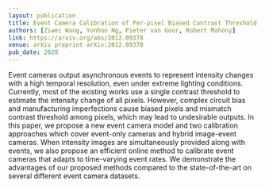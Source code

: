 ```yaml
---
layout: publication
title: Event Camera Calibration of Per-pixel Biased Contrast Threshold
authors: [Ziwei Wang, Yonhon Ng, Pieter van Goor, Robert Mahony]
link: https://arxiv.org/abs/2012.09378
venue: arXiv preprint arXiv:2012.09378
pub_date: 2020
---
```


Event cameras output asynchronous events to represent intensity changes with a high temporal resolution, even under extreme lighting conditions. Currently, most of the existing works use a single contrast threshold to estimate the intensity change of all pixels. However, complex circuit bias and manufacturing imperfections cause biased pixels and mismatch contrast threshold among pixels, which may lead to undesirable outputs. In this paper, we propose a new event camera model and two calibration approaches which cover event-only cameras and hybrid image-event cameras. When intensity images are simultaneously provided along with events, we also propose an efficient online method to calibrate event cameras that adapts to time-varying event rates. We demonstrate the advantages of our proposed methods compared to the state-of-the-art on several different event camera datasets.
